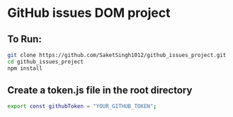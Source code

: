 #                                       GitHub issues DOM project

## To Run:

```bash
git clone https://github.com/SaketSingh1012/github_issues_project.git
cd github_issues_project
npm install
```

## Create a token.js file in the root directory 
```bash
export const githubToken = "YOUR_GITHUB_TOKEN";
```
